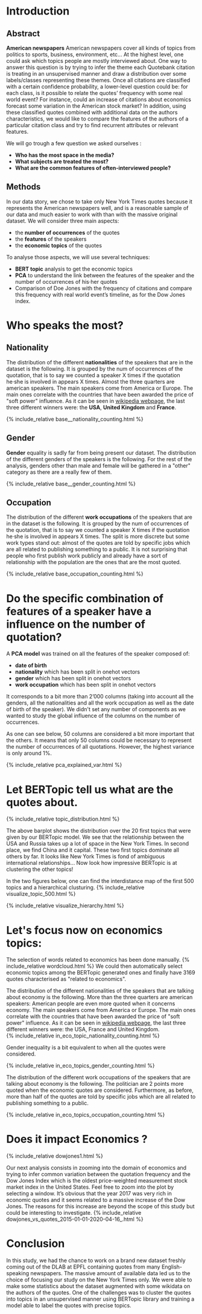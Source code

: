 <script src="https://cdn.plot.ly/plotly-2.6.3.min.js"></script>
# Introduction

## Abstract

**American newspapers** American newspapers cover all kinds of topics from politics to sports, business, environment, etc... At the highest level, one could ask which topics people are mostly interviewed about. One way to answer this question is by trying to infer the theme each Quotebank citation is treating in an unsupervised manner and draw a distribution over some labels/classes representing these themes. Once all citations are classified with a certain confidence probability, a lower-level question could be: for each class, is it possible to relate the quotes’ frequency with some real world event? For instance, could an increase of citations about economics forecast some variation in the American stock market? In addition, using these classified quotes combined with additional data on the authors characteristics, we would like to compare the features of the authors of a particular citation class and try to find recurrent attributes or relevant features.

We will go trough a few question we asked ourselves : 
- **Who has the most space in the media?**
- **What subjects are treated the most?**
- **What are the common features of often-interviewed people?**

## Methods

In our data story, we chose to take only New York Times quotes because it represents the American newspapers well, and is a reasonable sample of our data and much easier to work with than with the massive original dataset. 
We will consider three main aspects:
- the **number of occurrences** of the quotes
- the **features** of the speakers
- the **economic topics** of the quotes

To analyse those aspects, we will use several techniques:
- **BERT topic** analysis to get the economic topics
- **PCA** to understand the link between the features of the speaker and the number of occurrences of his·her quotes
- Comparison of Doe Jones with the frequency of citations and compare this frequency with real world event’s timeline, as for the Dow Jones index.


# Who speaks the most? 

## Nationality
    
The distribution of the different **nationalities** of the speakers that are in the dataset is the following. It is grouped by the num of occurrences of the quotation, that is to say we counted a speaker X times if the quotation he·she is involved in appears X times. Almost the three quarters are american speakers. The main speakers come from America or Europe. The main ones correlate with the countries that have been awarded the price of "soft power" influence. As it can be seen in [wikipedia webpage](https://en.wikipedia.org/wiki/Soft_power), the last three different winners were: the **USA**, **United Kingdom** and **France**.

{% include_relative base__nationality_counting.html %}

## Gender

**Gender** equality is sadly far from being present our dataset. The distribution of the different genders of the speakers is the following. For the rest of the analysis, genders other than male and female will be gathered in a "other" category as there are a really few of them.

{% include_relative base__gender_counting.html %}

## Occupation

The distribution of the different **work occupations** of the speakers that are in the dataset is the following. It is grouped by the num of occurrences of the quotation, that is to say we counted a speaker X times if the quotation he·she is involved in appears X times. The split is more discrete but some work types stand out: almost of the quotes are told by specific jobs which are all related to publishing something to a public. It is not surprising that people who first publish work publicly and already have a sort of relationship with the population are the ones that are the most quoted. 

{% include_relative base_occupation_counting.html %}
  
# Do the specific combination of features of a speaker have a influence on the number of quotation?

A **PCA model** was trained on all the features of the speaker composed of:
- **date of birth**
- **nationality** which has been split in onehot vectors
- **gender** which has been split in onehot vectors
- **work occupation** which has been split in onehot vectors

It corresponds to a bit more than 2’000 columns (taking into account all the genders, all the nationalities and all the work occupation as well as the date of birth of the speaker). We didn't set any number of components as we wanted to study the global influence of the columns on the number of occurrences.

As one can see below, 50 columns are considered a bit more important that the others. It means that only 50 columns could be necessary to represent the number of occurrences of all quotations. However, the highest variance is only around 1%. 

{% include_relative pca_explained_var.html %}


# Let BERTopic tell us what are the quotes about.

{% include_relative topic_distribution.html %}
        
The above barplot shows the distribution over the 20 first topics that were given by our BERTopic model. We see that the relationship between the USA and Russia takes up a lot of space in the New York Times. In second place, we find China and it capital. These two first topics dominate all others by far. It looks like New York Times is fond of ambiguous international relationships... Now look how impressive BERTopic is at clustering the other topics!

In the two figures below, one can find the interdistance map of the first 500 topics and a hierarchical clusturing.
{% include_relative visualize_topic_500.html %}


{% include_relative visualize_hierarchy.html %}
# Let's focus now on economics topics: 
The selection of words related to economics has been done manually.
{% include_relative wordcloud.html %}
We could then automatically select economic topics among the BERTopic generated ones and finally have 3169 quotes characterised as "related to economics".
      
 
 The distribution of the different nationalities of the speakers that are talking about economy is the following. More than the three quarters are american speakers: American people are even more quoted when it concerns economy. The main speakers come from America or Europe. The main ones correlate with the countries that have been awarded the price of "soft power" influence. As it can be seen in [wikipedia webpage](https://en.wikipedia.org/wiki/Soft_power), the last three different winners were: the USA, France and United Kingdom.       
{% include_relative in_eco_topic_nationality_counting.html %}

        
Gender inequality is a bit equivalent to when all the quotes were considered.

{% include_relative in_eco_topics_gender_counting.html %}


The distribution of the different work occupations of the speakers that are talking about economy is the following. The politician are 2 points more quoted when the economic quotes are considered. Furthermore, as before, more than half of the quotes are told by specific jobs which are all related to publishing something to a public.
        
{% include_relative in_eco_topics_occupation_counting.html %}
        
# Does it impact Economics ? 

{% include_relative dowjones1.html %}

        
Our next analysis consists in zooming into the domain of economics and trying to infer common variation between the quotation frequency and the Dow Jones Index which is the oldest price-weighted measurement stock market index in the United States. Feel free to zoom into the plot by selecting a window. It’s obvious that the year 2017 was very rich in economic quotes and it seems related to a massive increase of the Dow Jones. The reasons for this increase are beyond the scope of this study but could be interesting to investigate.
{% include_relative dowjones_vs_quotes_2015-01-01-2020-04-16_.html %}
    
# Conclusion
In this study, we had the chance to work on a brand new dataset freshly coming out of the DLAB at EPFL containing quotes from many English-speaking newspapers. The massive amount of available data led us to the choice of focusing our study on the New York Times only. We were able to make some statistics about the dataset augmented with some wikidata on the authors of the quotes. One of the challenges was to cluster the quotes into topics in an unsupervised manner using BERTopic library and training a model able to label the quotes with precise topics. 

